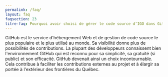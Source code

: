 ```yaml
---
permalink: /faq/
layout: faq
faqsection: 23
titre-faq: Pourquoi avoir choisi de gérer le code source d’IGO dans GitHub.com?
---
```


GitHub est le service d'hébergement Web et de gestion de code source le plus populaire et le plus utilisé au monde. Sa visibilité donne plus de possibilités de contributions. La plupart des développeurs connaissent bien l'environnement GitHub qui est reconnu pour sa simplicité, sa gratuité (si public) et son efficacité. GitHub devenait ainsi un choix incontournable. Cela contribue à faciliter les contributions externes au projet et à élargir sa portée à l'extérieur des frontières du Québec.

